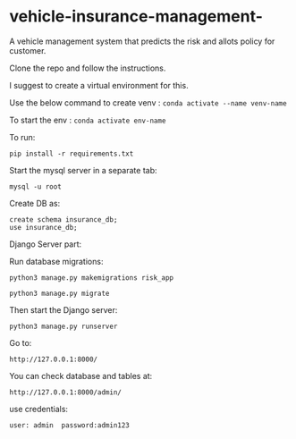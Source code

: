 # vehicle-insurance-management-
A vehicle management system that predicts the risk and allots policy for customer.

Clone the repo and follow the instructions.

I suggest to create a virtual environment for this.

Use the below command to create venv :
```conda activate --name venv-name```

To start the env :
```conda activate env-name```

To run:
```
pip install -r requirements.txt
```

Start the mysql server in a separate tab:
```
mysql -u root
```

Create DB as:
```
create schema insurance_db;
use insurance_db;
```


Django Server part:

Run database migrations:
```
python3 manage.py makemigrations risk_app

python3 manage.py migrate  
```

Then start the Django server:
```
python3 manage.py runserver
```

Go to:
 ```
 http://127.0.0.1:8000/
 ``` 

 You can check database and tables at:
 ```
 http://127.0.0.1:8000/admin/
 ```
 use credentials:
 ```
 user: admin  password:admin123
 ``` 



